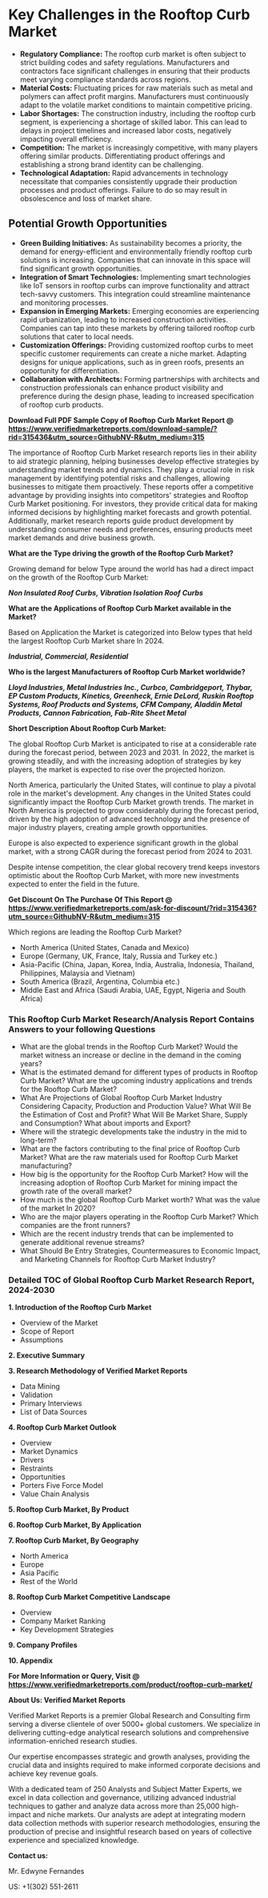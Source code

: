 <p class=""><h1>Key Challenges in the Rooftop Curb Market</h1><ul>    <li>        <strong>Regulatory Compliance:</strong> The rooftop curb market is often subject to strict building codes and safety regulations. Manufacturers and contractors face significant challenges in ensuring that their products meet varying compliance standards across regions.    </li>    <li>        <strong>Material Costs:</strong> Fluctuating prices for raw materials such as metal and polymers can affect profit margins. Manufacturers must continuously adapt to the volatile market conditions to maintain competitive pricing.    </li>    <li>        <strong>Labor Shortages:</strong> The construction industry, including the rooftop curb segment, is experiencing a shortage of skilled labor. This can lead to delays in project timelines and increased labor costs, negatively impacting overall efficiency.    </li>    <li>        <strong>Competition:</strong> The market is increasingly competitive, with many players offering similar products. Differentiating product offerings and establishing a strong brand identity can be challenging.    </li>    <li>        <strong>Technological Adaptation:</strong> Rapid advancements in technology necessitate that companies consistently upgrade their production processes and product offerings. Failure to do so may result in obsolescence and loss of market share.    </li></ul><h2>Potential Growth Opportunities</h2><ul>    <li>        <strong>Green Building Initiatives:</strong> As sustainability becomes a priority, the demand for energy-efficient and environmentally friendly rooftop curb solutions is increasing. Companies that can innovate in this space will find significant growth opportunities.    </li>    <li>        <strong>Integration of Smart Technologies:</strong> Implementing smart technologies like IoT sensors in rooftop curbs can improve functionality and attract tech-savvy customers. This integration could streamline maintenance and monitoring processes.    </li>    <li>        <strong>Expansion in Emerging Markets:</strong> Emerging economies are experiencing rapid urbanization, leading to increased construction activities. Companies can tap into these markets by offering tailored rooftop curb solutions that cater to local needs.    </li>    <li>        <strong>Customization Offerings:</strong> Providing customized rooftop curbs to meet specific customer requirements can create a niche market. Adapting designs for unique applications, such as in green roofs, presents an opportunity for differentiation.    </li>    <li>        <strong>Collaboration with Architects:</strong> Forming partnerships with architects and construction professionals can enhance product visibility and preference during the design phase, leading to increased specification of rooftop curb products.</li></ul></p><p class=""><strong>Download Full PDF Sample Copy of Rooftop Curb Market Report @ <a href="https://www.verifiedmarketreports.com/download-sample/?rid=315436&utm_source=GithubNV-R&utm_medium=315" target="_blank">https://www.verifiedmarketreports.com/download-sample/?rid=315436&utm_source=GithubNV-R&utm_medium=315</a></strong></p><p>The importance of&nbsp;Rooftop Curb Market research reports lies in their ability to aid strategic planning, helping businesses develop effective strategies by understanding market trends and dynamics. They play a crucial role in risk management by identifying potential risks and challenges, allowing businesses to mitigate them proactively. These reports offer a competitive advantage by providing insights into competitors' strategies and Rooftop Curb Market positioning. For investors, they provide critical data for making informed decisions by highlighting market forecasts and growth potential. Additionally, market research reports guide product development by understanding consumer needs and preferences, ensuring products meet market demands and drive business growth.</p><p><strong>What are the&nbsp;Type driving the growth of the Rooftop Curb Market?</strong></p><p id="" class="">Growing demand for below Type around the world has had a direct impact on the growth of the Rooftop Curb Market:</p><p class=""><em><strong>Non Insulated Roof Curbs, Vibration Isolation Roof Curbs</strong></em></p><p class=""><strong>What are the&nbsp;Applications&nbsp;of Rooftop Curb Market available in the Market?</strong></p><p id="" class="">Based on Application the Market is categorized into Below types that held the largest Rooftop Curb Market share In 2024.</p><p class=""><em><strong>Industrial, Commercial, Residential</strong></em></p><p class=""><strong>Who is the largest Manufacturers of Rooftop Curb Market worldwide?</strong></p><p><em><strong>Lloyd Industries, Metal Industries Inc., Curbco, Cambridgeport, Thybar, EP Custom Products, Kinetics, Greenheck, Ernie DeLord, Ruskin Rooftop Systems, Roof Products and Systems, CFM Company, Aladdin Metal Products, Cannon Fabrication, Fab-Rite Sheet Metal</strong></em></p><p id="" class=""><strong>Short Description About Rooftop Curb Market:</strong></p><p>The global Rooftop Curb Market is anticipated to rise at a considerable rate during the forecast period, between 2023 and 2031. In 2022, the market is growing steadily, and with the increasing adoption of strategies by key players, the market is expected to rise over the projected horizon.</p><p>North America, particularly the United States, will continue to play a pivotal role in the market's development. Any changes in the United States could significantly impact the Rooftop Curb Market growth trends. The market in North America is projected to grow considerably during the forecast period, driven by the high adoption of advanced technology and the presence of major industry players, creating ample growth opportunities.</p><p>Europe is also expected to experience significant growth in the global market, with a strong CAGR during the forecast period from 2024 to 2031.</p><p>Despite intense competition, the clear global recovery trend keeps investors optimistic about the Rooftop Curb Market, with more new investments expected to enter the field in the future.</p><p id="" class=""><strong>Get Discount On The Purchase Of This Report @ <a href="https://www.verifiedmarketreports.com/ask-for-discount/?rid=315436?utm_source=GithubNV-R&utm_medium=315" target="_blank">https://www.verifiedmarketreports.com/ask-for-discount/?rid=315436?utm_source=GithubNV-R&utm_medium=315</a></strong></p><p class="">Which regions are leading the Rooftop Curb Market?</p><ul><li>North America (United States, Canada and Mexico)</li><li>Europe (Germany, UK, France, Italy, Russia and Turkey etc.)</li><li>Asia-Pacific (China, Japan, Korea, India, Australia, Indonesia, Thailand, Philippines, Malaysia and Vietnam)</li><li>South America (Brazil, Argentina, Columbia etc.)</li><li>Middle East and Africa (Saudi Arabia, UAE, Egypt, Nigeria and South Africa)</li></ul><h3 id="" class="">This Rooftop Curb Market Research/Analysis Report Contains Answers to your following Questions</h3><ul><li>What are the global trends in the Rooftop Curb Market? Would the market witness an increase or decline in the demand in the coming years?</li><li>What is the estimated demand for different types of products in Rooftop Curb Market? What are the upcoming industry applications and trends for the Rooftop Curb Market?</li><li>What Are Projections of Global Rooftop Curb Market Industry Considering Capacity, Production and Production Value? What Will Be the Estimation of Cost and Profit? What Will Be Market Share, Supply and Consumption? What about imports and Export?</li><li>Where will the strategic developments take the industry in the mid to long-term?</li><li>What are the factors contributing to the final price of Rooftop Curb Market? What are the raw materials used for Rooftop Curb Market manufacturing?</li><li>How big is the opportunity for the Rooftop Curb Market? How will the increasing adoption of Rooftop Curb Market for mining impact the growth rate of the overall market?</li><li>How much is the global Rooftop Curb Market worth? What was the value of the market In 2020?</li><li>Who are the major players operating in the Rooftop Curb Market? Which companies are the front runners?</li><li>Which are the recent industry trends that can be implemented to generate additional revenue streams?</li><li>What Should Be Entry Strategies, Countermeasures to Economic Impact, and Marketing Channels for Rooftop Curb Market Industry?</li></ul><h3 id="" class="">Detailed TOC of Global Rooftop Curb Market Research Report, 2024-2030</h3><p id="" class=""><strong>1. Introduction of the Rooftop Curb Market</strong></p><ul><li>Overview of the Market</li><li>Scope of Report</li><li>Assumptions</li></ul><p id="" class=""><strong>2. Executive Summary</strong></p><p id="" class=""><strong>3. Research Methodology of Verified Market Reports</strong></p><ul><li>Data Mining</li><li>Validation</li><li>Primary Interviews</li><li>List of Data Sources</li></ul><p id="" class=""><strong>4. Rooftop Curb Market Outlook</strong></p><ul><li>Overview</li><li>Market Dynamics</li><li>Drivers</li><li>Restraints</li><li>Opportunities</li><li>Porters Five Force Model</li><li>Value Chain Analysis</li></ul><p id="" class=""><strong>5. Rooftop Curb Market, By Product</strong></p><p id="" class=""><strong>6. Rooftop Curb Market, By Application</strong></p><p id="" class=""><strong>7. Rooftop Curb Market, By Geography</strong></p><ul><li>North America</li><li>Europe</li><li>Asia Pacific</li><li>Rest of the World</li></ul><p id="" class=""><strong>8. Rooftop Curb Market Competitive Landscape</strong></p><ul><li>Overview</li><li>Company Market Ranking</li><li>Key Development Strategies</li></ul><p id="" class=""><strong>9. Company Profiles</strong></p><p id="" class=""><strong>10. Appendix</strong></p><p id="" class=""><strong>For More Information or Query, Visit @ <a href="https://www.verifiedmarketreports.com/product/rooftop-curb-market/" target="_blank">https://www.verifiedmarketreports.com/product/rooftop-curb-market/</a></strong></p><p id="" class=""><strong>About Us: Verified Market Reports</strong></p><p id="" class="">Verified Market Reports is a premier Global Research and Consulting firm serving a diverse clientele of over 5000+ global customers. We specialize in delivering cutting-edge analytical research solutions and comprehensive information-enriched research studies.</p><p id="" class="">Our expertise encompasses strategic and growth analyses, providing the crucial data and insights required to make informed corporate decisions and achieve key revenue goals.</p><p id="" class="">With a dedicated team of 250 Analysts and Subject Matter Experts, we excel in data collection and governance, utilizing advanced industrial techniques to gather and analyze data across more than 25,000 high-impact and niche markets. Our analysts are adept at integrating modern data collection methods with superior research methodologies, ensuring the production of precise and insightful research based on years of collective experience and specialized knowledge.</p><p id="" class=""><strong>Contact us:</strong></p><p id="" class="">Mr. Edwyne Fernandes</p><p id="" class="">US: +1(302) 551-2611</p>